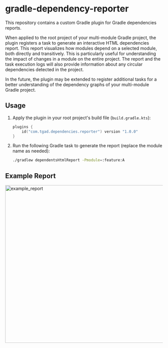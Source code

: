 # gradle-dependency-reporter

This repository contains a custom Gradle plugin for Gradle dependencies reports.

When applied to the root project of your multi-module Gradle project, the plugin registers a task
to generate an interactive HTML dependencies report. This report visualizes how modules depend on
a selected module, both directly and transitively. This is particularly useful for understanding
the impact of changes in a module on the entire project. The report and the task execution logs
will also provide information about any circular dependencies detected in the project.

In the future, the plugin may be extended to register additional tasks for a better understanding of
the dependency graphs of your multi-module Gradle project.

## Usage

1. Apply the plugin in your root project's build file (`build.gradle.kts`):

   ```kotlin
   plugins {
       id("com.tgad.dependencies.reporter") version "1.0.0"
   }
   ```
   
2. Run the following Gradle task to generate the report (replace the module name as needed):

   ```bash
   ./gradlew dependentsHtmlReport -Pmodule=:feature:A
   ```

## Example Report
<img width="756" height="504" alt="example_report" src="https://github.com/user-attachments/assets/eb917821-d123-4a32-89ab-7f235be40705" />
